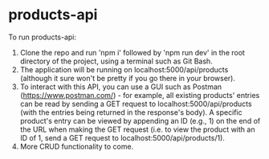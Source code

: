 # products-api

To run products-api: 
1. Clone the repo and run 'npm i' followed by 'npm run dev' in the root directory of the project, using a terminal such as Git Bash. 
2. The application will be running on localhost:5000/api/products (although it sure won't be pretty if you go there in your browser).
3. To interact with this API, you can use a GUI such as Postman (https://www.postman.com/) - for example, all existing products' entries can be read by sending a GET request to localhost:5000/api/products (with the entries being returned in the response's body). A specific product's entry can be viewed by appending an ID (e.g., 1) on the end of the URL when making the GET request (i.e. to view the product with an ID of 1, send a GET request to localhost:5000/api/products/1). 
4. More CRUD functionality to come. 
